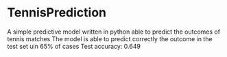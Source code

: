 # TennisPrediction
A simple predictive model written in python able to predict the outcomes of tennis matches
The model is able to predict correctly the outcome in the test set uin 65% of cases
Test accuracy: 0.649

